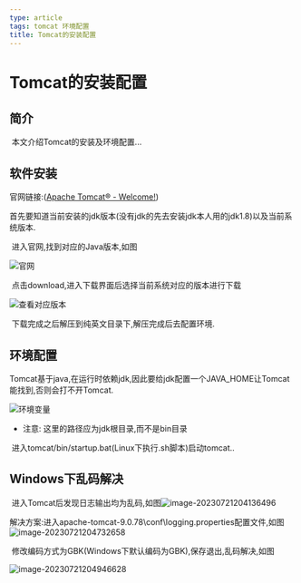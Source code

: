 ```yaml
---
type: article
tags: tomcat 环境配置
title: Tomcat的安装配置
---
```


# Tomcat的安装配置

## 简介

​	本文介绍Tomcat的安装及环境配置...

## 软件安装

官网链接:([Apache Tomcat® - Welcome!](https://tomcat.apache.org/))

​	首先要知道当前安装的jdk版本(没有jdk的先去安装jdk本人用的jdk1.8)以及当前系统版本.

​	进入官网,找到对应的Java版本,如图

![官网](https://monkifantasy.github.io/assets/tomcat1.png)

​	点击download,进入下载界面后选择当前系统对应的版本进行下载

![查看对应版本](https://monkifantasy.github.io/assets/tomcat2.png)

​	下载完成之后解压到纯英文目录下,解压完成后去配置环境.

## 环境配置

​	Tomcat基于java,在运行时依赖jdk,因此要给jdk配置一个JAVA_HOME让Tomcat能找到,否则会打不开Tomcat.

![环境变量](https://monkifantasy.github.io/assets/tomcat3.png)

- 注意: 这里的路径应为jdk根目录,而不是bin目录

​	进入tomcat/bin/startup.bat(Linux下执行.sh脚本)启动tomcat..

## Windows下乱码解决

​	进入Tomcat后发现日志输出均为乱码,如图![image-20230721204136496](https://monkifantasy.github.io/assets/tomcat4.png)

​	解决方案:进入apache-tomcat-9.0.78\conf\logging.properties配置文件,如图![image-20230721204732658](C:\Users\POWEHI\AppData\Roaming\Typora\typora-user-images\image-20230721204732658.png)

​		修改编码方式为GBK(Windows下默认编码为GBK),保存退出,乱码解决,如图

![image-20230721204946628](https://monkifantasy.github.io/assets/tomcat5.png)